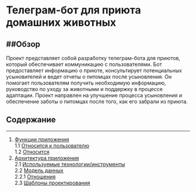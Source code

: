 # Телеграм-бот для приюта домашних животных
##Обзор
---
Проект представляет собой разработку телеграм-бота для приютов, который обеспечивает коммуникацию с пользователями. Бот предоставляет информацию о приюте, консультирует потенциальных усыновителей и ведет отчеты о питомцах после усыновления. Он помогает пользователям получить необходимую информацию, руководство по уходу за животными и поддержку в процессе адаптации. Проект направлен на улучшение процесса усыновления и обеспечение заботы о питомцах после того, как его забрали из приюта.

## Содержание
---


1. [Функции приложения](#функции-приложения)  
   1.1 [Относится к пользователю](#)  
   1.2 [Относится ](#-------)  
3. [Архитектура приложения](#архитектура-приложения)  
   2.1 [Используемые технологии/инструменты](#используемые-технологииинструменты)  
   2.2 [Модель данных](#модель-данных)  
      2.2.1 [Отношения](#отношения)  
   2.3 [Шаблоны проектирования](#шаблоны-проектирования)  

